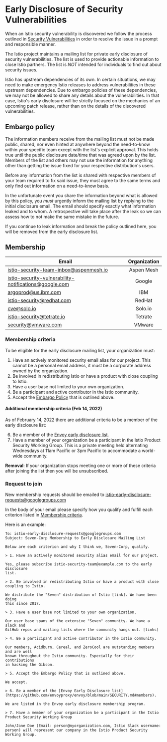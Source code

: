 # Early Disclosure of Security Vulnerabilities

When an Istio security vulnerability is discovered we follow the process outlined in 
[Security Vulnerabilities](https://istio.io/about/security-vulnerabilities/) in order to 
resolve the issue in a prompt and responsible manner.

The Istio project maintains a mailing list for private early disclosure of 
security vulnerabilities. 
The list is used to provide actionable information to close Istio partners.
The list is *NOT* intended for individuals to find out about
security issues.

Istio has upstream dependencies of its own. In certain situations, we may need to make emergency 
Istio releases to address vulnerabilities in these upstream dependencies. Due to embargo policies of
these dependencies, we may not be allowed to share any details about the vulnerabilities. In that
case, Istio's early disclosure will be strictly focused on the mechanics of an upcoming patch
release, rather than on the details of the discovered vulnerabilities.

## Embargo policy

The information members receive from the mailing list must not be
made public, shared, nor even hinted at anywhere beyond the need-to-know within
your specific team except with the list's explicit approval. This holds
true until the public disclosure date/time that was agreed upon by the list.
Members of the list and others may not use the information for anything other
than getting the issue fixed for your respective distribution's users.

Before any information from the list is shared with respective members of your
team required to fix said issue, they must agree to the same terms and only
find out information on a need-to-know basis.

In the unfortunate event you share the information beyond what is allowed by
this policy, you _must_ urgently inform the mailing list by replying to the 
initial disclosure email. The email should specify exactly what information
leaked and to whom. A retrospective will take place after the leak so
we can assess how to not make the same mistake in the future.

If you continue to leak information and break the policy outlined here, you
will be removed from the early disclosure list.

## Membership

| Email		| Organization	|
| ------------- |:-------------:|
| istio-security-team-inbox@aspenmesh.io | Aspen Mesh |
| istio-security-vulnerability-notifications@google.com | Google |
| argoprod@us.ibm.com | IBM |
| istio-security@redhat.com | RedHat |
| cve@solo.io | Solo.io |
| istio-security@tetrate.io | Tetrate |
| security@vmware.com | VMware |

### Membership criteria

To be eligible for the early disclosure mailing list, your
organization must:

1. Have an actively monitored security email alias for our project. This cannot be a personal
email address, it must be a corporate address owned by the organization.
2. Be involved in redistributing Istio or have a product with close coupling to Istio.
3. Have a user base not limited to your own organization.
4. Be a participant and active contributor in the Istio community.
5. Accept the [Embargo Policy](#embargo-policy) that is outlined above.

#### Additional membership criteria (Feb 14, 2022)

As of February 14, 2022 there are additional criteria to be a member of the early disclosure list:

6. Be a member of the [Envoy early disclosure list](https://github.com/envoyproxy/envoy/blob/main/SECURITY.md#members).
7. Have a member of your organization be a participant in the Istio Product Security Working Group. This is a private meeting held alternating Wednesdays at 11am Pacific or 3pm Pacific to accommodate a world-wide community.

**Removal**: If your organization stops meeting one or more of these criteria
after joining the list then you will be unsubscribed.

### Request to join

New membership requests should be emailed to [istio-early-disclosure-requests@googlegroups.com](mailto:istio-early-disclosure-requests@googlegroups.com)

In the body of your email please specify how you qualify and fulfill each
criterion listed in [Membership criteria](#membership-criteria).

Here is an example:

```
To: istio-early-disclosure-requests@googlegroups.com
Subject: Seven-Corp Membership to Early Disclosure Mailing List

Below are each criterion and why I think we, Seven-Corp, qualify.

> 1. Have an actively monitored security alias email for our project.

Yes, please subscribe istio-security-team@example.com to the early disclosure
list.

> 2. Be involved in redistributing Istio or have a product with close coupling to Istio.

We distribute the "Seven" distribution of Istio [link]. We have been doing
this since 2017.

> 3. Have a user base not limited to your own organization.

Our user base spans of the extensive "Seven" community. We have a slack and
GitHub repos and mailing lists where the community hangs out. [links]

> 4. Be a participant and active contributor in the Istio community.

Our members, Acidburn, Cereal, and ZeroCool are outstanding members and are well
known throughout the Istio community. Especially for their contributions
in hacking the Gibson.

> 5. Accept the Embargo Policy that is outlined above.

We accept.

> 6. Be a member of the [Envoy Early Disclosure list](https://github.com/envoyproxy/envoy/blob/main/SECURITY.md#members).

We are listed in the Envoy early disclosure membership program.

> 7. Have a member of your organization be a participant in the Istio Product Security Working Group

John/Jane Doe (Email: person@myorganization.com, Istio Slack username: person) will represent our company in the Istio Product Security Working Group.
